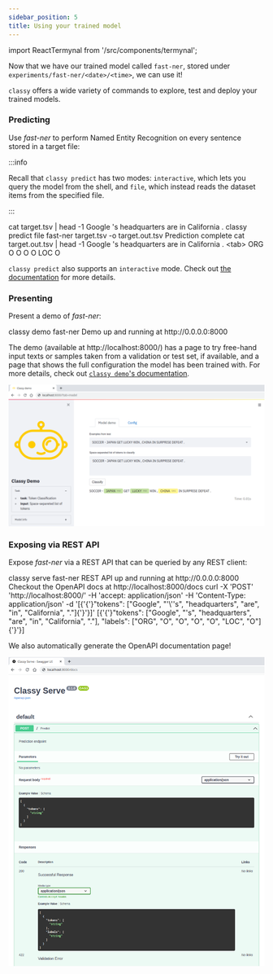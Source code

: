```yaml
---
sidebar_position: 5
title: Using your trained model
---
```


import ReactTermynal from '/src/components/termynal';

Now that we have our trained model called `fast-ner`, stored under `experiments/fast-ner/<date>/<time>`, we can use it!

`classy` offers a wide variety of commands to explore, test and deploy your trained models.

### Predicting

Use *fast-ner* to perform Named Entity Recognition on every sentence stored in a target file:

:::info

Recall that `classy predict` has two modes: `interactive`, which lets you query the model from the shell, and `file`, 
which instead reads the dataset items from the specified file.

:::

<ReactTermynal>
  <span data-ty="input">cat target.tsv | head -1</span>
  <span data-ty>Google 's headquarters are in California .</span>
  <span data-ty="input">classy predict file fast-ner target.tsv -o target.out.tsv</span>
  <span data-ty="progress"></span>
  <span data-ty>Prediction complete</span>
  <span data-ty="input">cat target.out.tsv | head -1</span>
  <span data-ty>Google 's headquarters are in California . &lt;tab&gt; ORG O O O O LOC O</span>
</ReactTermynal>

<p />

`classy predict` also supports an `interactive` mode. Check out [the documentation](/docs/reference-manual/cli/predict) for more details.
### Presenting

Present a demo of *fast-ner*:

<ReactTermynal>
  <span data-ty="input">classy demo fast-ner</span>
  <span data-ty data-ty-start-delay="2000">Demo up and running at http://0.0.0.0:8000</span>
</ReactTermynal>

<p />

The demo (available at http://localhost:8000/) has a page to try free-hand input texts or samples taken from a validation or test set, if available,
and a page that shows the full configuration the model has been trained with. For more details, check out [`classy demo`'s documentation](/docs/reference-manual/cli/inference/#demo).

![Classy Demo](/img/intro/classy-demo-tok-model.png)

### Exposing via REST API

Expose *fast-ner* via a REST API that can be queried by any REST client:

<ReactTermynal>
  <span data-ty="input">classy serve fast-ner</span>
  <span data-ty data-ty-start-delay="2000">REST API up and running at http://0.0.0.0:8000</span>
  <span data-ty>Checkout the OpenAPI docs at http://localhost:8000/docs</span>
  <span data-ty="input">curl -X 'POST' 'http://localhost:8000/' -H 'accept: application/json' -H 'Content-Type: application/json' -d
'[{'{'}"tokens": ["Google", "'\''s", "headquarters", "are", "in", "California", "."]{'}'}]'</span>
  <span data-ty data-ty-start-delay="2000">[{'{'}"tokens": ["Google", "'s", "headquarters", "are", "in", "California", "."], "labels": ["ORG", "O", "O", "O", "O", "LOC", "O"]{'}'}]</span>
</ReactTermynal>

<p />

We also automatically generate the OpenAPI documentation page!

![Classy Serve Docs](/img/intro/classy-serve-tok.png)
